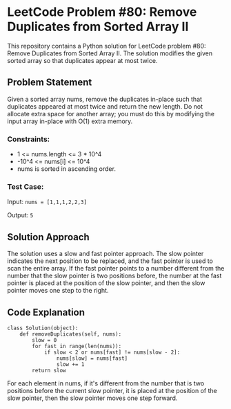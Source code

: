 # LeetCode Problem #80: Remove Duplicates from Sorted Array II

This repository contains a Python solution for LeetCode problem #80: Remove Duplicates from Sorted Array II. The solution modifies the given sorted array so that duplicates appear at most twice.

## Problem Statement

Given a sorted array nums, remove the duplicates in-place such that duplicates appeared at most twice and return the new length. Do not allocate extra space for another array; you must do this by modifying the input array in-place with O(1) extra memory.

### Constraints:

- 1 <= nums.length <= 3 * 10^4
- -10^4 <= nums[i] <= 10^4
- nums is sorted in ascending order.

### Test Case:

Input: `nums = [1,1,1,2,2,3]`

Output: `5`

## Solution Approach

The solution uses a slow and fast pointer approach. The slow pointer indicates the next position to be replaced, and the fast pointer is used to scan the entire array. If the fast pointer points to a number different from the number that the slow pointer is two positions before, the number at the fast pointer is placed at the position of the slow pointer, and then the slow pointer moves one step to the right.

## Code Explanation

```
class Solution(object):
    def removeDuplicates(self, nums):
        slow = 0
        for fast in range(len(nums)):
            if slow < 2 or nums[fast] != nums[slow - 2]:
                nums[slow] = nums[fast]
                slow += 1
        return slow
```

For each element in nums, if it's different from the number that is two positions before the current slow pointer, it is placed at the position of the slow pointer, then the slow pointer moves one step forward.
